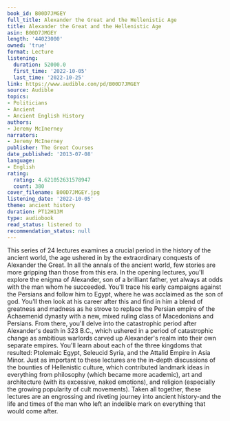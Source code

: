 ```yaml
---
book_id: B00D7JMGEY
full_title: Alexander the Great and the Hellenistic Age
title: Alexander the Great and the Hellenistic Age
asin: B00D7JMGEY
length: '44023000'
owned: 'true'
format: Lecture
listening:
  duration: 52000.0
  first_time: '2022-10-05'
  last_time: '2022-10-25'
link: https://www.audible.com/pd/B00D7JMGEY
source: Audible
topics:
- Politicians
- Ancient
- Ancient English History
authors:
- Jeremy McInerney
narrators:
- Jeremy McInerney
publisher: The Great Courses
date_published: '2013-07-08'
language:
- English
rating:
  rating: 4.621052631578947
  count: 380
cover_filename: B00D7JMGEY.jpg
listening_date: '2022-10-05'
theme: ancient history
duration: PT12H13M
type: audiobook
read_status: listened to
recommendation_status: null
---
```

This series of 24 lectures examines a crucial period in the history of the ancient world, the age ushered in by the extraordinary conquests of Alexander the Great. In all the annals of the ancient world, few stories are more gripping than those from this era.
In the opening lectures, you'll explore the enigma of Alexander, son of a brilliant father, yet always at odds with the man whom he succeeded. You'll trace his early campaigns against the Persians and follow him to Egypt, where he was acclaimed as the son of god. You'll then look at his career after this and find in him a blend of greatness and madness as he strove to replace the Persian empire of the Achaemenid dynasty with a new, mixed ruling class of Macedonians and Persians.
From there, you'll delve into the catastrophic period after Alexander's death in 323 B.C., which ushered in a period of catastrophic change as ambitious warlords carved up Alexander's realm into their own separate empires. You'll learn about each of the three kingdoms that resulted: Ptolemaic Egypt, Seleucid Syria, and the Attalid Empire in Asia Minor. Just as important to these lectures are the in-depth discussions of the bounties of Hellenistic culture, which contributed landmark ideas in everything from philosophy (which became more academic), art and architecture (with its excessive, naked emotions), and religion (especially the growing popularity of cult movements). Taken all together, these lectures are an engrossing and riveting journey into ancient history-and the life and times of the man who left an indelible mark on everything that would come after.
